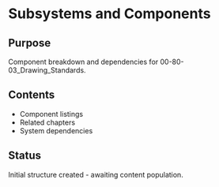 # Subsystems and Components

## Purpose
Component breakdown and dependencies for 00-80-03_Drawing_Standards.

## Contents
- Component listings
- Related chapters
- System dependencies

## Status
Initial structure created - awaiting content population.
